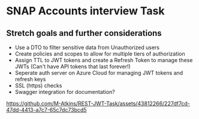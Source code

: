 # SNAP Accounts interview Task

## Stretch goals and further considerations
- Use a DTO to filter sensitive data from Unauthorized users
- Create policies and scopes to allow for multiple tiers of authorization
- Assign TTL to JWT tokens and create a Refresh Token to manage these JWTs (Can't have API tokens that last forever!)
- Seperate auth server on Azure Cloud for managing JWT tokens and refresh keys
- SSL (https) checks
- Swagger integration for documentation?


https://github.com/M-Atkins/REST-JWT-Task/assets/43812266/227df7cd-47dd-4413-a7c7-65c7dc73bcd5

